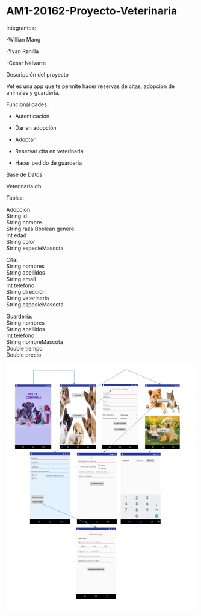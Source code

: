 # AM1-20162-Proyecto-Veterinaria

Integrantes:

-Willian Mang

-Yvan Ranilla

-Cesar Nalvarte

Descripción del proyecto

Vet es una app que te permite hacer reservas de citas, adopción de animales y guardería.

Funcionalidades :

- Autenticación

- Dar en adopción

- Adoptar

- Reservar cita en veterinaria

- Hacer pedido de guarderia

Base de Datos

Veterinaria.db

Tablas:   


Adopción:   	
String id	
String nombre	
String raza	
Boolean genero	
Int edad	
String color	
String especieMascota	


Cita:   
String nombres       
String apellidos        
String email        
Int teléfono        
String dirección          
String veterinaria       
String especieMascota     


Guarderia:   
String nombres       
String apellidos      
Int teléfono           
String nombreMascota      
Double tiempo           
Double precio         

![](https://github.com/isil-pe/AM1-20162-Proyecto-Veterinaria/blob/master/diagrama.png)



